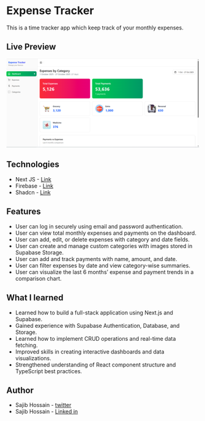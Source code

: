 # Expense Tracker

This is a time tracker app which keep track of your monthly expenses. <br>

## Live Preview

![demo](demo/web-app.png)

## Technologies

- Next JS - [Link](https://nextjs.org/)
- Firebase - [Link](https://supabase.com/)
- Shadcn - [Link](https://ui.shadcn.com/)

## Features

- User can log in securely using email and password authentication.
- User can view total monthly expenses and payments on the dashboard.
- User can add, edit, or delete expenses with category and date fields.
- User can create and manage custom categories with images stored in Supabase Storage.
- User can add and track payments with name, amount, and date.
- User can filter expenses by date and view category-wise summaries.
- User can visualize the last 6 months’ expense and payment trends in a comparison chart.

## What I learned

- Learned how to build a full-stack application using Next.js and Supabase.
- Gained experience with Supabase Authentication, Database, and Storage.
- Learned how to implement CRUD operations and real-time data fetching.
- Improved skills in creating interactive dashboards and data visualizations.
- Strengthened understanding of React component structure and TypeScript best practices.

## Author

- Sajib Hossain - [twitter](https://twitter.com/sajib_hsn)
- Sajib Hossain - [Linked in](https://www.linkedin.com/in/sajib-hossain-17929b225/)
